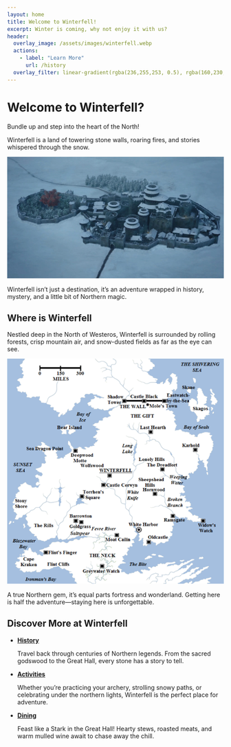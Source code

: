 ```yaml
---
layout: home
title: Welcome to Winterfell!
excerpt: Winter is coming, why not enjoy it with us?
header:
  overlay_image: /assets/images/winterfell.webp
  actions:
    - label: "Learn More"
      url: /history
  overlay_filter: linear-gradient(rgba(236,255,253, 0.5), rgba(160,230,236, 0.5))
---
```


# Welcome to Winterfell?

Bundle up and step into the heart of the North!   

Winterfell is a land of towering stone walls, roaring fires, and stories whispered through the snow.

![winterfell](/assets/images/winterfell2.webp)

Winterfell isn’t just a destination, it’s an adventure wrapped in history, mystery, and a little bit of Northern magic.

## Where is Winterfell

Nestled deep in the North of Westeros, Winterfell is surrounded by rolling forests, crisp mountain air, and snow-dusted fields as far as the eye can see. 

![map](/assets/images/map.webp)

A true Northern gem, it’s equal parts fortress and wonderland. Getting here is half the adventure—staying here is unforgettable.

## Discover More at Winterfell

- [**History**](history.md)

  Travel back through centuries of Northern legends. From the sacred godswood to the Great Hall, every stone has a story to tell.

- [**Activities**](activities.md)

  Whether you’re practicing your archery, strolling snowy paths, or celebrating under the northern lights, Winterfell is the perfect place for adventure.

- [**Dining**](dining.md)

  Feast like a Stark in the Great Hall! Hearty stews, roasted meats, and warm mulled wine await to chase away the chill.





